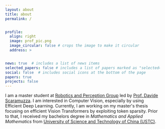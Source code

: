 ```yaml
---
layout: about
title: about
permalink: /


profile:
  align: right
  image: prof_pic.png
  image_circular: false # crops the image to make it circular
  address: >


news: true  # includes a list of news items
selected_papers: false # includes a list of papers marked as "selected={true}"
social: false  # includes social icons at the bottom of the page
papers: true
projects: false
---
```

I am a master student at  [Robotics and Perception Group](https://rpg.ifi.uzh.ch/index.html) led by [Prof. Davide Scaramuzza](https://scholar.google.ch/citations?user=SC9wV2kAAAAJ&hl=en). I am interested in Computer Vision, especially by using Efficient Deep Learning. Currently, I am working on my master's thesis focusing on efficient Vision Transformers by exploiting token sparsity.
Prior to that, I received my bachelors degree in _Mathematics and Applied Mathematics_ from [University of Science and Technology of China (USTC)](https://en.ustc.edu.cn/).

[comment]: <> (Write your biography here. Tell the world about yourself. Link to your favorite [subreddit]&#40;http://reddit.com&#41;. You can put a picture in, too. The code is already in, just name your picture `prof_pic.jpg` and put it in the `img/` folder.)

[comment]: <> (Put your address / P.O. box / other info right below your picture. You can also disable any these elements by editing `profile` property of the YAML header of your `_pages/about.md`. Edit `_bibliography/papers.bib` and Jekyll will render your [publications page]&#40;/al-folio/publications/&#41; automatically.)

[comment]: <> (Link to your social media connections, too. This theme is set up to use [Font Awesome icons]&#40;http://fortawesome.github.io/Font-Awesome/&#41; and [Academicons]&#40;https://jpswalsh.github.io/academicons/&#41;, like the ones below. Add your Facebook, Twitter, LinkedIn, Google Scholar, or just disable all of them.)
